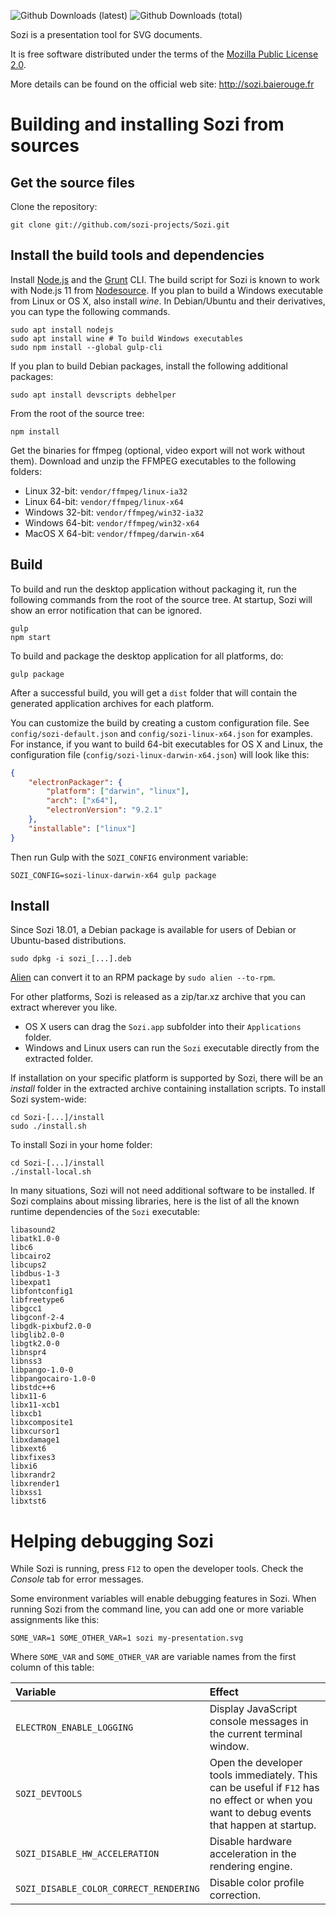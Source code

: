 
![Github Downloads (latest)](https://img.shields.io/github/downloads/sozi-projects/Sozi/latest/total.svg?style=flat-square)
![Github Downloads (total)](https://img.shields.io/github/downloads/sozi-projects/Sozi/total.svg?style=flat-square)

Sozi is a presentation tool for SVG documents.

It is free software distributed under the terms of the
[Mozilla Public License 2.0](https://www.mozilla.org/MPL/2.0/).

More details can be found on the official web site: <http://sozi.baierouge.fr>

Building and installing Sozi from sources
=========================================

Get the source files
--------------------

Clone the repository:

    git clone git://github.com/sozi-projects/Sozi.git


Install the build tools and dependencies
----------------------------------------

Install [Node.js](http://nodejs.org/) and the [Grunt](http://gruntjs.com/) CLI.
The build script for Sozi is known to work with Node.js 11 from [Nodesource](https://github.com/nodesource/distributions).
If you plan to build a Windows executable from Linux or OS X, also install *wine*.
In Debian/Ubuntu and their derivatives, you can type the following commands.

    sudo apt install nodejs
    sudo apt install wine # To build Windows executables
    sudo npm install --global gulp-cli

If you plan to build Debian packages, install the following additional packages:

    sudo apt install devscripts debhelper

From the root of the source tree:

    npm install

Get the binaries for ffmpeg (optional, video export will not work without them).
Download and unzip the FFMPEG executables to the following folders:

* Linux 32-bit: `vendor/ffmpeg/linux-ia32`
* Linux 64-bit: `vendor/ffmpeg/linux-x64`
* Windows 32-bit: `vendor/ffmpeg/win32-ia32`
* Windows 64-bit: `vendor/ffmpeg/win32-x64`
* MacOS X 64-bit: `vendor/ffmpeg/darwin-x64`

Build
-----

To build and run the desktop application without packaging it,
run the following commands from the root of the source tree.
At startup, Sozi will show an error notification that can be ignored.

```
gulp
npm start
```

To build and package the desktop application for all platforms, do:

```
gulp package
```

After a successful build, you will get a `dist` folder that will contain the
generated application archives for each platform.

You can customize the build by creating a custom configuration file.
See `config/sozi-default.json` and `config/sozi-linux-x64.json` for examples.
For instance, if you want to build 64-bit executables for OS X and Linux,
the configuration file (`config/sozi-linux-darwin-x64.json`) will look like this:

```json
{
    "electronPackager": {
        "platform": ["darwin", "linux"],
        "arch": ["x64"],
        "electronVersion": "9.2.1"
    },
    "installable": ["linux"]
}
```

Then run Gulp with the `SOZI_CONFIG` environment variable:

```
SOZI_CONFIG=sozi-linux-darwin-x64 gulp package
```

Install
-------

Since Sozi 18.01, a Debian package is available for users of Debian or Ubuntu-based distributions.

```
sudo dpkg -i sozi_[...].deb
```

[Alien](https://joeyh.name/code/alien/) can convert it to an RPM package by `sudo alien --to-rpm`.

For other platforms, Sozi is released as a zip/tar.xz archive that you can extract wherever you like.

* OS X users can drag the `Sozi.app` subfolder into their `Applications` folder.
* Windows and Linux users can run the `Sozi` executable directly from the extracted folder.

If installation on your specific platform is supported by Sozi, there will be an *install* folder in the extracted archive containing installation scripts.
To install Sozi system-wide:

```
cd Sozi-[...]/install
sudo ./install.sh
```

To install Sozi in your home folder:

```
cd Sozi-[...]/install
./install-local.sh
```

In many situations, Sozi will not need additional software to be installed.
If Sozi complains about missing libraries, here is the list of all the known
runtime dependencies of the `Sozi` executable:

```
libasound2
libatk1.0-0
libc6
libcairo2
libcups2
libdbus-1-3
libexpat1
libfontconfig1
libfreetype6
libgcc1
libgconf-2-4
libgdk-pixbuf2.0-0
libglib2.0-0
libgtk2.0-0
libnspr4
libnss3
libpango-1.0-0
libpangocairo-1.0-0
libstdc++6
libx11-6
libx11-xcb1
libxcb1
libxcomposite1
libxcursor1
libxdamage1
libxext6
libxfixes3
libxi6
libxrandr2
libxrender1
libxss1
libxtst6
```

Helping debugging Sozi
======================

While Sozi is running, press `F12` to open the developer tools.
Check the *Console* tab for error messages.

Some environment variables will enable debugging features in Sozi.
When running Sozi from the command line, you can add one
or more variable assignments like this:

```
SOME_VAR=1 SOME_OTHER_VAR=1 sozi my-presentation.svg
```

Where `SOME_VAR` and `SOME_OTHER_VAR` are variable names from the
first column of this table:

| Variable                               | Effect                                                                                                                                   |
|:---------------------------------------|:-----------------------------------------------------------------------------------------------------------------------------------------|
| `ELECTRON_ENABLE_LOGGING`              | Display JavaScript console messages in the current terminal window.                                                                      |
| `SOZI_DEVTOOLS`                        | Open the developer tools immediately. This can be useful if `F12` has no effect or when you want to debug events that happen at startup. |
| `SOZI_DISABLE_HW_ACCELERATION`         | Disable hardware acceleration in the rendering engine.                                                                                   |
| `SOZI_DISABLE_COLOR_CORRECT_RENDERING` | Disable color profile correction.                                                                                                        |
